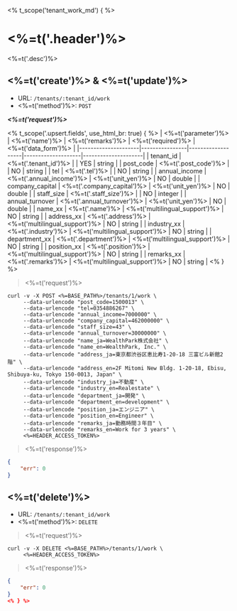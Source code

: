 <% t_scope('tenant_work_md') { %>
# <%=t('.header')%>

<%=t('.desc')%>

## <%=t('create')%> & <%=t('update')%>

- URL: `/tenants/:tenant_id/work`
- <%=t('method')%>: `POST`

***<%=t('request')%>***

<% t_scope('.upsert.fields', use_html_br: true) { %>
| <%=t('parameter')%> | <%=t('name')%> | <%=t('remarks')%> | <%=t('required')%> | <%=t('data_form')%> |
|---------------------|----------------|-------------------|--------------------|---------------------|
| tenant_id | <%=t('.tenant_id')%> | | YES | string |
| post_code | <%=t('.post_code')%> | | NO | string |
| tel | <%=t('.tel')%> | | NO | string |
| annual_income | <%=t('.annual_income')%> | <%=t('unit_yen')%> | NO | double |
| company_capital | <%=t('.company_capital')%> | <%=t('unit_yen')%> | NO | double |
| staff_size | <%=t('.staff_size')%> | | NO | integer |
| annual_turnover | <%=t('.annual_turnover')%> | <%=t('unit_yen')%> | NO | double |
| name_xx | <%=t('.name')%> | <%=t('multilingual_support')%> | NO | string |
| address_xx | <%=t('.address')%> | <%=t('multilingual_support')%> | NO | string |
| industry_xx | <%=t('.industry')%> | <%=t('multilingual_support')%> | NO | string |
| department_xx | <%=t('.department')%> | <%=t('multilingual_support')%> | NO | string |
| position_xx | <%=t('.position')%> | <%=t('multilingual_support')%> | NO | string |
| remarks_xx | <%=t('.remarks')%> | <%=t('multilingual_support')%> | NO | string |
<% } %>

> <%=t('request')%>

```shell
curl -v -X POST <%=BASE_PATH%>/tenants/1/work \
     --data-urlencode "post_code=1500013" \
     --data-urlencode "tel=0354886267" \
     --data-urlencode "annual_income=7000000" \
     --data-urlencode "company_capital=462000000" \
     --data-urlencode "staff_size=43" \
     --data-urlencode "annual_turnover=30000000" \
     --data-urlencode "name_ja=WealthPark株式会社" \
     --data-urlencode "name_en=WealthPark, Inc." \
     --data-urlencode "address_ja=東京都渋谷区恵比寿1-20-18 三富ビル新館2階" \
     --data-urlencode "address_en=2F Mitomi New Bldg. 1-20-18, Ebisu, Shibuya-ku, Tokyo 150-0013, Japan" \
     --data-urlencode "industry_ja=不動産" \
     --data-urlencode "industry_en=Realestate" \
     --data-urlencode "department_ja=開発" \
     --data-urlencode "department_en=development" \
     --data-urlencode "position_ja=エンジニア" \
     --data-urlencode "position_en=Engineer" \
     --data-urlencode "remarks_ja=勤務時間３年目" \
     --data-urlencode "remarks_en=Work for 3 years" \
     <%=HEADER_ACCESS_TOKEN%>
```

> <%=t('response')%>

```json
{
    "err": 0
}
```

## <%=t('delete')%>

- URL: `/tenants/:tenant_id/work`
- <%=t('method')%>: `DELETE`

> <%=t('request')%>

```shell
curl -v -X DELETE <%=BASE_PATH%>/tenants/1/work \
     <%=HEADER_ACCESS_TOKEN%>
```

> <%=t('response')%>

```json
{
    "err": 0
}
<% } %>
